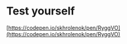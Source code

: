 # Test yourself

[https://codepen.io/skhrolenok/pen/RyggVO](https://codepen.io/skhrolenok/pen/RyggVO)

